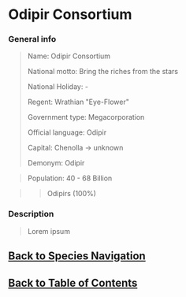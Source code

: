 #   Odipir Consortium

### General info

>   Name:   Odipir Consortium
>
>   National motto: Bring the riches from the stars
>
>   National Holiday:   -
>
>   Regent: Wrathian "Eye-Flower"  
>
>   Government type:    Megacorporation
>
>   Official language:  Odipir
>
>   Capital:    Chenolla    ->  unknown
>
>   Demonym:    Odipir

>   Population: 40 - 68 Billion
<!--Jesus, just make a census and give us space Jesus-->
>>  Odipirs     (100%)

### Description

>   Lorem ipsum

<!--End of the file-->
##  [Back to Species Navigation](NationNavigation.md)
##  [Back to Table of Contents](../TableOfContents.md)